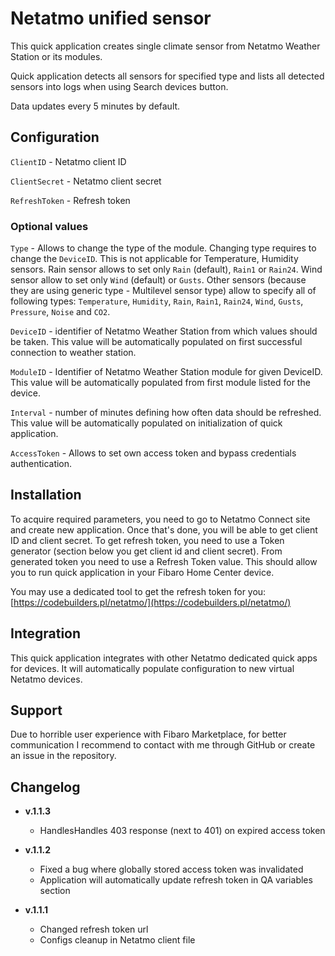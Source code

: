 # Netatmo unified sensor
This quick application creates single climate sensor from Netatmo Weather Station or its modules.

Quick application detects all sensors for specified type and lists all detected sensors into logs when using Search devices button.

Data updates every 5 minutes by default.

## Configuration

`ClientID` - Netatmo client ID

`ClientSecret` - Netatmo client secret

`RefreshToken` - Refresh token

### Optional values

`Type` - Allows to change the type of the module. Changing type requires to change the `DeviceID`. This is not applicable for Temperature, Humidity sensors. Rain sensor allows to set only `Rain` (default), `Rain1` or `Rain24`. Wind sensor allow to set only `Wind` (default) or `Gusts`.
Other sensors (because they are using generic type - Multilevel sensor type) allow to specify all of following types: `Temperature`, `Humidity`, `Rain`, `Rain1`, `Rain24`, `Wind`, `Gusts`, `Pressure`, `Noise` and `CO2`.

`DeviceID` - identifier of Netatmo Weather Station from which values should be taken. This value will be automatically populated on first successful connection to weather station.

`ModuleID` - Identifier of Netatmo Weather Station module for given DeviceID. This value will be automatically populated from first module listed for the device.

`Interval` - number of minutes defining how often data should be refreshed. This value will be automatically populated on initialization of quick application.

`AccessToken` - Allows to set own access token and bypass credentials authentication.

## Installation

To acquire required parameters, you need to go to Netatmo Connect site and create new application. Once that's done, you will be able to get client ID and client secret. To get refresh token, you need to use a Token generator (section below you get client id and client secret).
From generated token you need to use a Refresh Token value.
This should allow you to run quick application in your Fibaro Home Center device.

You may use a dedicated tool to get the refresh token for you: [https://codebuilders.pl/netatmo/](https://codebuilders.pl/netatmo/)

## Integration

This quick application integrates with other Netatmo dedicated quick apps for devices. It will automatically populate configuration to new virtual Netatmo devices.

## Support

Due to horrible user experience with Fibaro Marketplace, for better communication I recommend to contact with me through GitHub or create an issue in the repository.

## Changelog

 * **v.1.1.3**
   * HandlesHandles 403 response (next to 401) on expired access token

 * **v.1.1.2**
   * Fixed a bug where globally stored access token was invalidated
   * Application will automatically update refresh token in QA variables section

* **v.1.1.1**
   * Changed refresh token url
   * Configs cleanup in Netatmo client file